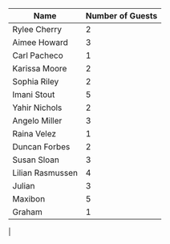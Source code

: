 | Name             | Number of Guests |
|------------------|-----------------|
| Rylee Cherry     | 2               |
| Aimee Howard     | 3               |
| Carl Pacheco     | 1               |
| Karissa Moore    | 2               |
| Sophia Riley     | 2               |
| Imani Stout      | 5               |
| Yahir Nichols    | 2               |
| Angelo Miller    | 3               |
| Raina Velez      | 1               |
| Duncan Forbes    | 2               |
| Susan Sloan      | 3               |
| Lilian Rasmussen | 4               |
| Julian           | 3               |
| Maxibon          | 5 	             |
| Graham           | 1               |
|
